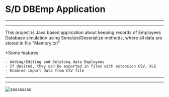 # S/D DBEmp Application

---------------------------------------------------------------
---------------------------------------------------------------

This project is Java based application about keeping records of Employees
Database simulation using Serialize/Deserialize methods, where all data are stored in file "Memory.txt"
	
*Some features:
	
	- Adding/Editing and Deleting data Employees
	- If desired, they can be exported in files with extension CSV, XLS
	- Enabled import data from CSV file
	
---------------------------------------------------------------
--------------------------------------------------------------- 

![sssssssss](https://user-images.githubusercontent.com/24499407/46981035-da5e6c00-d0d6-11e8-8e02-9e7f6c4ec2aa.jpg)


	
